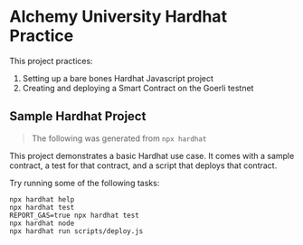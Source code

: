# Alchemy University Hardhat Practice

This project practices:

1. Setting up a bare bones Hardhat Javascript project
2. Creating and deploying a Smart Contract on the Goerli testnet

## Sample Hardhat Project

> The following was generated from `npx hardhat`

This project demonstrates a basic Hardhat use case. It comes with a sample contract, a test for that contract, and a script that deploys that contract.

Try running some of the following tasks:

```shell
npx hardhat help
npx hardhat test
REPORT_GAS=true npx hardhat test
npx hardhat node
npx hardhat run scripts/deploy.js
```
